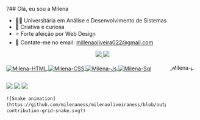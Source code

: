 ?## Olá, eu sou a Milena
- 👩‍💻 Universitária em Análise e Desenvolvimento de Sistemas
- 🔎 Criativa e curiosa
- ⭐ Forte afeição por Web Design 
- 📧 Contate-me no email: millenaoliveira022@gmail.com

<div align="center">
  <a href="https://github.com/milenaness">
  <img height="180em" src="https://github-readme-stats.vercel.app/api?username=milenaness&show_icons=true&theme=dracula&include_all_commits=true&count_private=true"/>
  <img height="180em" src="https://github-readme-stats.vercel.app/api/top-langs/?username=milenaness&layout=compact&langs_count=7&theme=dracula"/>
</div>
  
  <div style="display: inline_block"><br>
  <img align="center" alt="Milena-HTML" height="30" width="40" src="https://cdn.jsdelivr.net/gh/devicons/devicon/icons/html5/html5-plain-wordmark.svg">
  <img align="center" alt="Milena-CSS" height="30" width="40" src="https://cdn.jsdelivr.net/gh/devicons/devicon/icons/css3/css3-original.svg">
  <img align="center" alt="Milena-Js" height="30" width="40" src="https://cdn.jsdelivr.net/gh/devicons/devicon/icons/javascript/javascript-original.svg">
  <img align="center" alt="Milena-Sql" height="30" width="40" src="https://cdn.jsdelivr.net/gh/devicons/devicon/icons/mysql/mysql-plain-wordmark.svg">
  <img align="right" alt="Milena-pic" height="150" style="border-radius:50px;" src="https://media.discordapp.net/attachments/700199201098956852/976300928644812870/ezgif.com-gif-maker.gif?width=427&height=427">
    
</div>
 
##

<div>
  <a href="https://www.instagram.com/designeramilena" target="_blank"><img src="https://img.shields.io/badge/-Instagram-%23E4405F?style=for-the-badge&logo=instagram&logoColor=white" target="_blank"></a> 
  <a href = "mailto:millenaoliveira022@gmail.com"><img src="https://img.shields.io/badge/-Gmail-%23333?style=for-the-badge&logo=gmail&logoColor=white" target="_blank"></a>
  <a href="https://www.linkedin.com/in/milenaoliveira022/" target="_blank"><img src="https://img.shields.io/badge/-LinkedIn-%230077B5?style=for-the-badge&logo=linkedin&logoColor=white" target="_blank"></a>  
  
    ![Snake animation](https://github.com/milenaness/milenaoliveiraness/blob/output/github-contribution-grid-snake.svg?)
  
 </div>
  
